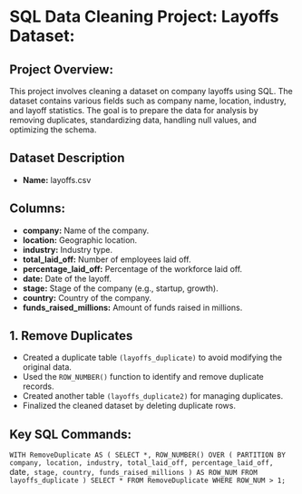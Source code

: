 # SQL Data Cleaning Project: Layoffs Dataset:

## Project Overview:
This project involves cleaning a dataset on company layoffs using SQL. The dataset contains various fields such as company name, location, industry, and layoff statistics. The goal is to prepare the data for analysis by removing duplicates, standardizing data, handling null values, and optimizing the schema.

## Dataset Description
- **Name:** layoffs.csv
  
## Columns:
  - **company:** Name of the company.
  - **location:** Geographic location.
  - **industry:** Industry type.
  - **total_laid_off:** Number of employees laid off.
  - **percentage_laid_off:** Percentage of the workforce laid off.
  - **date:** Date of the layoff.
  - **stage:** Stage of the company (e.g., startup, growth).
  - **country:** Country of the company.
  - **funds_raised_millions:** Amount of funds raised in millions.

## 1. Remove Duplicates
- Created a duplicate table `(layoffs_duplicate)` to avoid modifying the original data.
- Used the `ROW_NUMBER()` function to identify and remove duplicate records.
- Created another table `(layoffs_duplicate2)` for managing duplicates.
- Finalized the cleaned dataset by deleting duplicate rows.
  
## Key SQL Commands:

`WITH RemoveDuplicate AS (
    SELECT *, ROW_NUMBER() OVER (
        PARTITION BY company, location, industry, total_laid_off, percentage_laid_off, `date`, stage, country, funds_raised_millions
    ) AS ROW_NUM
    FROM layoffs_duplicate
)
SELECT * FROM RemoveDuplicate WHERE ROW_NUM > 1;`

